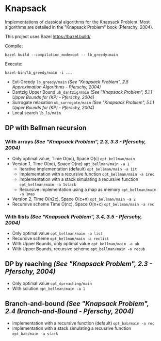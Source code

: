 # Knapsack

Implementations of classical algorithms for the Knapsack Problem. Most algorithms are detailed in the "Knapsack Problem" book (Pferschy, 2004).

This project uses Bazel https://bazel.build/

Compile:
```
bazel build --compilation_mode=opt -- lb_greedy:main
```

Execute:
```
bazel-bin/lb_greedy/main -i ...
```

- Ext-Greedy `lb_greedy/main` *(See "Knapsack Problem", 2.5 Approximation Algorithms - Pferschy, 2004)*
- Dantzig Upper Bound `ub_dantzig/main` *(See "Knapsack Problem", 5.1.1 Upper Bounds for (KP) - Pferschy, 2004)*
- Surrogate relaxation `ub_surrogate/main` *(See "Knapsack Problem", 5.1.1 Upper Bounds for (KP) - Pferschy, 2004)*
- Local search `lb_ls/main`

## DP with Bellman recursion

### With arrays *(See "Knapsack Problem", 2.3, 3.3 - Pferschy, 2004)*

- Only optimal value, Time O(nc), Space O(c) `opt_bellman/main`
- Version 1, Time O(nc), Space O(nc) `opt_bellman/main -a 1`
  - Iterative implementation (default) `opt_bellman/main -a 1it`
  - Implementation with a recursive function `opt_bellman/main -a 1rec`
  - Implementation with a stack simulating a recursive function `opt_bellman/main -a 1stack`
  - Recursive implementation using a map as memory `opt_bellman/main -a 1map`
- Version 2, Time O(n2c), Space O(c+n) `opt_bellman/main -a 2`
- Recursive scheme Time O(nc), Space O(n+c) `opt_bellman/main -a rec`

### With llists *(See "Knapsack Problem", 3.4, 3.5 - Pferschy, 2004)*

- Only optimal value `opt_bellman/main -a list`
- Recursive scheme `opt_bellman/main -a reclist`
- With Upper Bounds, only optimal value `opt_bellman/main -a ub`
- With Upper Bounds, recursive scheme `opt_bellman/main -a recub`

## DP by reaching *(See "Knapsack Problem", 2.3 - Pferschy, 2004)*

- Only optimal value `opt_dpreaching/main`
- With solution `opt_bellman/main -a 1`

## Branch-and-bound *(See "Knapsack Problem", 2.4 Branch-and-Bound - Pferschy, 2004)*

- Implementation with a recursive function (default) `opt_bab/main -a rec`
- Implementation with a stack simulating a recusrive function `opt_bab/main -a stack`
